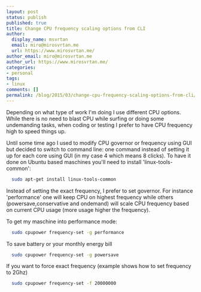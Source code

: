 ```yaml
---
layout: post
status: publish
published: true
title: Change CPU frequency scaling options from CLI
author:
  display_name: msvrtan
  email: miro@mirosvrtan.me
  url: https://www.mirosvrtan.me/
author_email: miro@mirosvrtan.me
author_url: https://www.mirosvrtan.me/
categories:
- personal
tags: 
- linux
comments: []
permalink: /blog/2015/03/change-cpu-frequency-scaling-options-from-cli/
---
```


Depending on what type of work I'm doing I use different CPU options. While there is no need to blast CPU while surfing or doing some undemanding tasks, when coding or testing I prefer to have CPU frequency high to speed things up.

Until some time ago I used to modify CPU governor or frequency using GUI but decided to switch to command line: one command instead of setting it up for each core using GUI (in my case 4 which means 8 clicks). To have it done on Ubuntu based maschines you'll need to install 'linux-tools-common':

```bash
  sudo apt-get install linux-tools-common
```

Instead of setting the exact frequency, I prefer to set governor. For instance 'performance' one will keep CPU on highest frequency while others (powersave,conservative and ondemand) will scale CPU frequency based on current CPU usage (more usage higher the frequency).
  
To get my maschine into performance mode:

```bash
  sudo cpupower frequency-set -g performance
```

To save battery or your monthly energy bill  
  
```bash  
  sudo cpupower frequency-set -g powersave
```


If you want to force exact frequency (example shows how to set frequency to 2Ghz)

```bash  
  sudo cpupower frequency-set -f 20000000
```



